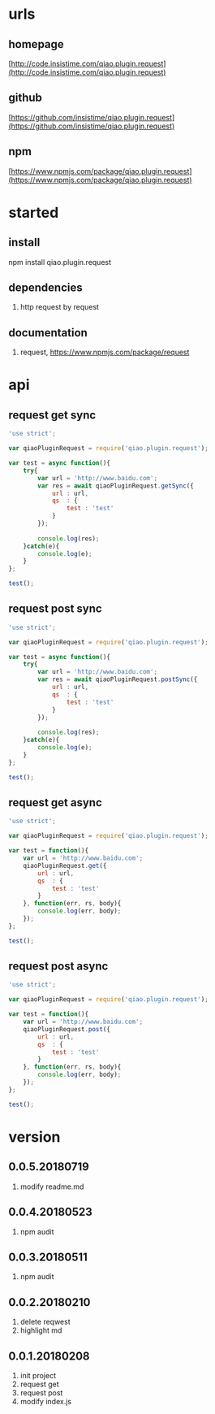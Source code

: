 # urls
## homepage
[http://code.insistime.com/qiao.plugin.request](http://code.insistime.com/qiao.plugin.request)

## github
[https://github.com/insistime/qiao.plugin.request](https://github.com/insistime/qiao.plugin.request)

## npm
[https://www.npmjs.com/package/qiao.plugin.request](https://www.npmjs.com/package/qiao.plugin.request)

# started
## install
npm install qiao.plugin.request

## dependencies
1. http request by request

## documentation
1. request, https://www.npmjs.com/package/request

# api
## request get sync
```javascript
'use strict';

var qiaoPluginRequest = require('qiao.plugin.request');

var test = async function(){
	try{
		var url = 'http://www.baidu.com';
		var res = await qiaoPluginRequest.getSync({
			url	: url,
			qs	: {
				test : 'test'
			}
		});
		
		console.log(res);
	}catch(e){
		console.log(e);
	}
};

test(); 
```

## request post sync
```javascript
'use strict';

var qiaoPluginRequest = require('qiao.plugin.request');

var test = async function(){
	try{
		var url = 'http://www.baidu.com';
		var res = await qiaoPluginRequest.postSync({
			url	: url,
			qs	: {
				test : 'test'
			}
		});
		
		console.log(res);
	}catch(e){
		console.log(e);
	}
};

test();
```

## request get async
```javascript
'use strict';

var qiaoPluginRequest = require('qiao.plugin.request');

var test = function(){
	var url = 'http://www.baidu.com';
	qiaoPluginRequest.get({
		url	: url,
		qs	: {
			test : 'test'
		}
	}, function(err, rs, body){
		console.log(err, body);
	});
};

test();
```

## request post async
```javascript
'use strict';

var qiaoPluginRequest = require('qiao.plugin.request');

var test = function(){
	var url = 'http://www.baidu.com';
	qiaoPluginRequest.post({
		url	: url,
		qs	: {
			test : 'test'
		}
	}, function(err, rs, body){
		console.log(err, body);
	});
};

test();
```

# version
## 0.0.5.20180719
1. modify readme.md

## 0.0.4.20180523
1. npm audit

## 0.0.3.20180511
1. npm audit

## 0.0.2.20180210
1. delete reqwest
2. highlight md

## 0.0.1.20180208
1. init project
2. request get
3. request post
4. modify index.js